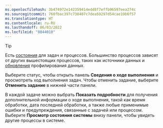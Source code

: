 ```yaml
---
ms.openlocfilehash: 3b474972e142359414edd8f7effb96597eea274c
ms.sourcegitcommit: 760fbac397c738407c7dea59297d54cae19b6f57
ms.translationtype: HT
ms.contentlocale: ru-RU
ms.lasthandoff: 06/03/2022
ms.locfileid: "8844010"
---
```

> [!TIP] 
> Есть [состояния](../system.md#status-definitions) для задач и процессов. Большинство процессов зависят от других вышестоящих процессов, таких как источники данных и [обновления](../system.md#refresh-processes) профилирования данных. 
> 
> Выберите статус, чтобы открыть панель **Сведения о ходе выполнения** и просмотреть ход выполнения задач. Чтобы отменить задание, выберите **Отменить задание** в нижней части панели. 
> 
> В каждой задаче можно выбрать **Показать подробности** для получения дополнительной информации о ходе выполнения, такой как время обработки, дата последней обработки, а также любые применимые ошибки и предупреждения, связанные с задачей или процессом. Выберите **Просмотр состояния системы** внизу панели, чтобы увидеть другие процессы в системе.